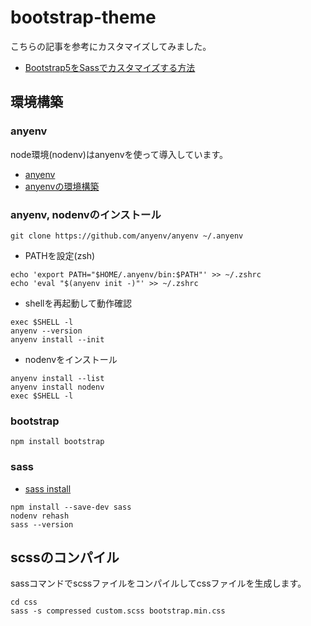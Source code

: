 # bootstrap-theme

こちらの記事を参考にカスタマイズしてみました。
- [Bootstrap5をSassでカスタマイズする方法](https://oopsoop.com/how-to-customize-bootstrap-5-with-sass/)

## 環境構築
### anyenv
node環境(nodenv)はanyenvを使って導入しています。

- [anyenv](https://github.com/anyenv/anyenv)
- [anyenvの環境構築](https://qiita.com/282Haniwa/items/71a48a10952413416d18)

### anyenv, nodenvのインストール
```
git clone https://github.com/anyenv/anyenv ~/.anyenv
```

- PATHを設定(zsh)
```
echo 'export PATH="$HOME/.anyenv/bin:$PATH"' >> ~/.zshrc
echo 'eval "$(anyenv init -)"' >> ~/.zshrc
```

- shellを再起動して動作確認
```
exec $SHELL -l
anyenv --version
anyenv install --init
```

- nodenvをインストール
```
anyenv install --list
anyenv install nodenv
exec $SHELL -l
```

### bootstrap
```
npm install bootstrap
```
### sass
- [sass install](https://sass-lang.com/install/)

```
npm install --save-dev sass
nodenv rehash
sass --version
```
## scssのコンパイル
sassコマンドでscssファイルをコンパイルしてcssファイルを生成します。
```
cd css
sass -s compressed custom.scss bootstrap.min.css
```
